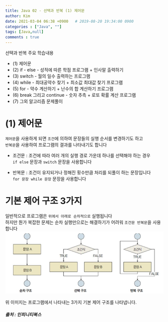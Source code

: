 ```yaml
---
title: Java 02 - 선택과 반복 (1) 제어문
author: Kim
date: 2021-03-04 06:38 +0900   # 2019-08-20 19:34:00 0900
categories : ["Java", ""]
tags: [Java,null]
comments : true
---
```


선택과 반복 주요 학습내용
* (1) 제어문
* (2) if - else - 성적에 따른 학점 프로그램 + 인사말 출력하기
* (3) switch - 월의 일수 출력하는 프로그램
* (4) while - 최대공약수 찾기 + 최소값 최대값 찾기 프로그램
* (5) for - 약수 계산하기 + 난수의 합 계산하기 프로그램
* (6) break 그리고 continue - 숫자 추측 + 로또 확률 계산 프로그램
* (7) 그외 알고리즘 문제풀이

# (1) 제어문

``제어문``을 사용하게 되면 ``조건``에 의하여 문장들의 실행 순서를 변경하기도 하고<br>
``반복문``을 사용하여 프로그램의 결과를 나타내기도 합니다<br>

* 조건문 : 조건에 따라 여러 개의 실행 경로 가운데 하나를 선택해야 하는 경우<br>
           `` if else `` 문장과 ``switch`` 문장을 사용합니다<br>

* 반복문 : 조건이 유지되거나 정해진 횟수만큼 처리를 되풀이 하는 문장입니다<br>
           `` for 문장 while 문장 `` 문장을 사용합니다


# 기본 제어 구조 3가지

일반적으로 프로그램은 ``위에서 아래로 순차적으로`` 실행됩니다<br>
하지만 뭔가 복잡한 문제는 순차 실행만으로는 해결하기가 어려워 ``조건문 반복문``을 사용합니다<br>
<img src ="/post/images/java_control.PNG">

위 이미지는 프로그램에서 나타내는 3가지 기본 제어 구조를 나타냅니다.
##### 출처 : 인피니티북스
